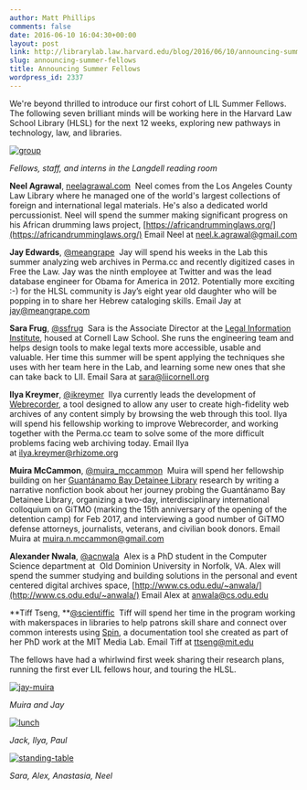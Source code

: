 ```yaml
---
author: Matt Phillips
comments: false
date: 2016-06-10 16:04:30+00:00
layout: post
link: http://librarylab.law.harvard.edu/blog/2016/06/10/announcing-summer-fellows/
slug: announcing-summer-fellows
title: Announcing Summer Fellows
wordpress_id: 2337
---
```


We're beyond thrilled to introduce our first cohort of LIL Summer Fellows. The following seven brilliant minds will be working here in the Harvard Law School Library (HLSL) for the next 12 weeks, exploring new pathways in technology, law, and libraries.


[![group](http://librarylab.law.harvard.edu/blog/wp-content/uploads/2016/06/group-1024x683.jpg)](http://librarylab.law.harvard.edu/blog/wp-content/uploads/2016/06/group.jpg)

_Fellows, staff, and interns in the Langdell reading room_



**Neel Agrawal**, [neelagrawal.com](http://www.neelagrawal.com/#music)  Neel comes from the Los Angeles County Law Library where he managed one of the world's largest collections of foreign and international legal materials. He's also a dedicated world percussionist. Neel will spend the summer making significant progress on his African drumming laws project, [https://africandrumminglaws.org/](https://africandrumminglaws.org/) Email Neel at [neel.k.agrawal@gmail.com](mailto:neel.k.agrawal@gmail.com)

**Jay Edwards**, [@meangrape](https://twitter.com/meangrape)  Jay will spend his weeks in the Lab this summer analyzing web archives in Perma.cc and recently digitized cases in Free the Law. Jay was the ninth employee at Twitter and was the lead database engineer for Obama for America in 2012. Potentially more exciting :-) for the HLSL community is Jay’s eight year old daughter who will be popping in to share her Hebrew cataloging skills. Email Jay at [jay@meangrape.com](mailto:jay@meangrape.com)

**Sara Frug**, [@ssfrug](https://twitter.com/ssfrug)  Sara is the Associate Director at the [Legal Information Institute](https://www.law.cornell.edu/), housed at Cornell Law School. She runs the engineering team and helps design tools to make legal texts more accessible, usable and valuable. Her time this summer will be spent applying the techniques she uses with her team here in the Lab, and learning some new ones that she can take back to LII. Email Sara at [sara@liicornell.org](mailto:sara@liicornell.org)

**Ilya Kreymer**, [@ikreymer](https://github.com/ikreymer)  Ilya currently leads the development of [Webrecorder](https://webrecorder.io/), a tool designed to allow any user to create high-fidelity web archives of any content simply by browsing the web through this tool. Ilya will spend his fellowship working to improve Webrecorder, and working together with the Perma.cc team to solve some of the more difficult problems facing web archiving today. Email Ilya at [ilya.kreymer@rhizome.org](mailto:ilya.kreymer@rhizome.org)

**Muira McCammon**, [@muira_mccammon](https://twitter.com/muira_mccammon)  Muira will spend her fellowship building on her [Guantánamo Bay Detainee Library](http://www.kenyonreview.org/kr-online-issue/2015-summer/selections/detainee-library-guantanamo/) research by writing a narrative nonfiction book about her journey probing the Guantánamo Bay Detainee Library, organizing a two-day, interdisciplinary international colloquium on GiTMO (marking the 15th anniversary of the opening of the detention camp) for Feb 2017, and interviewing a good number of GiTMO defense attorneys, journalists, veterans, and civilian book donors. Email Muira at [muira.n.mccammon@gmail.com](mailto:muira.n.mccammon@gmail.com)

**Alexander Nwala**, [@acnwala](https://twitter.com/acnwala)  Alex is a PhD student in the Computer Science department at  Old Dominion University in Norfolk, VA. Alex will spend the summer studying and building solutions in the personal and event centered digital archives space, [http://www.cs.odu.edu/~anwala/](http://www.cs.odu.edu/~anwala/) Email Alex at [anwala@cs.odu.edu](mailto:anwala@cs.odu.edu)

**Tiff Tseng, **[@scientiffic](https://twitter.com/scientiffic)  Tiff will spend her time in the program working with makerspaces in libraries to help patrons skill share and connect over common interests using [Spin](http://spin.media.mit.edu/), a documentation tool she created as part of her PhD work at the MIT Media Lab. Email Tiff at [ttseng@mit.edu](mailto:ttseng@mit.edu)



The fellows have had a whirlwind first week sharing their research plans, running the first ever LIL fellows hour, and touring the HLSL.

[![jay-muira](http://librarylab.law.harvard.edu/blog/wp-content/uploads/2016/06/jay-muira-1024x683.jpg)](http://librarylab.law.harvard.edu/blog/wp-content/uploads/2016/06/jay-muira.jpg)

_Muira and Jay_

[![lunch](http://librarylab.law.harvard.edu/blog/wp-content/uploads/2016/06/lunch-1024x683.jpg)](http://librarylab.law.harvard.edu/blog/wp-content/uploads/2016/06/lunch.jpg)

_Jack, Ilya, Paul_

[![standing-table](http://librarylab.law.harvard.edu/blog/wp-content/uploads/2016/06/standing-table-1024x683.jpg)](http://librarylab.law.harvard.edu/blog/wp-content/uploads/2016/06/standing-table.jpg)

_Sara, Alex, Anastasia, Neel_
